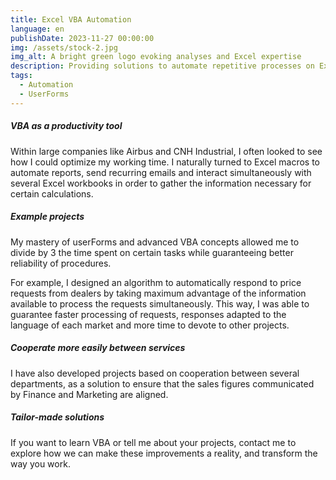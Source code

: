 ```yaml
---
title: Excel VBA Automation
language: en
publishDate: 2023-11-27 00:00:00
img: /assets/stock-2.jpg
img_alt: A bright green logo evoking analyses and Excel expertise
description: Providing solutions to automate repetitive processes on Excel
tags:
  - Automation
  - UserForms
---
```


##### VBA as a productivity tool
Within large companies like Airbus and CNH Industrial, I often looked to see how I could optimize my working time.
I naturally turned to Excel macros to automate reports, send recurring emails and interact simultaneously with several Excel workbooks in order to gather the information necessary for certain calculations.

##### Example projects
My mastery of userForms and advanced VBA concepts allowed me to divide by 3 the time spent on certain tasks while guaranteeing better reliability of procedures.

For example, I designed an algorithm to automatically respond to price requests from dealers by taking maximum advantage of the information available to process the requests simultaneously. This way, I was able to guarantee faster processing of requests, responses adapted to the language of each market and more time to devote to other projects.

##### Cooperate more easily between services
I have also developed projects based on cooperation between several departments, as a solution to ensure that the sales figures communicated by Finance and Marketing are aligned.

##### Tailor-made solutions
If you want to learn VBA or tell me about your projects, contact me to explore how we can make these improvements a reality, and transform the way you work.